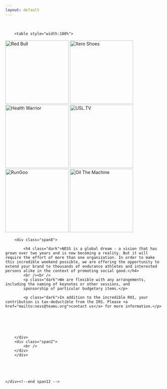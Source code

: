 ```yaml
---
layout: default
---
```


<section class="slice color1" id="team">
    
  <div class="about-bkg mutualWrap">
    <div class="container">
      <div class="row">
        <div class="span12">
        <div class="row-fluid">
        <div class="span2">
            <br />
        </div>
        
        
        <table style="width:100%">
  <tr>
    <td><a href="http://www.redbull.com" target="_blank">
<img border="0" alt="Red Bull" src="http://i1095.photobucket.com/albums/i470/jebenun/Red%20Bull_zps7bizwryk.png" width="200px"></a> 
</td>
    <td><a href="http://www.xeroshoes.com" target="_blank">
<img border="0" alt="Xero Shoes" src="http://i1095.photobucket.com/albums/i470/jebenun/Xero%20Shoes_zpscvzpkhit.jpg" width="200px"></a> 
</td>
<td><a href="http://www.healthwarrior.com" target="_blank">
<img border="0" alt="Health Warrior" src="http://i1095.photobucket.com/albums/i470/jebenun/Health%20Warrior_zpsreclhrfn.jpg" width="200px"></a> 
</td>
  </tr>
   <tr>
    <td><a href="http://www.USL.TV" target="_blank">
<img border="0" alt="USL.TV" src="http://i1095.photobucket.com/albums/i470/jebenun/USLTV_zpswcec6xhu.png" width="200px"></a> 
</td>
    <td><a href="http://footkinetics.com" target="_blank">
<img border="0" alt="RunGoo" src="http://i1095.photobucket.com/albums/i470/jebenun/RunGoo_zps0a7rlp4s.png" width="200px"></a> 
</td>
<td><a href="http://www.oilthemachine.com" target="_blank">
<img border="0" alt="Oil The Machine" src="http://i1095.photobucket.com/albums/i470/jebenun/Oil%20the%20Machine_zps6zswyafn.jpg" width="200px"></a> 
</td>
  </tr>
</table>

        <div class="span8">

            <h4 class="dark">NESS is a global dream - a vision that has grown over two years and is now becoming a reality. But it will require the effort of more than one organization. In order to make this incredible weekend possible, we are offering the opportunity to extend your brand to thousands of endurance athletes and interested persons alike in the context of promoting social good.</h4>
            <br /><br />
            <p class="dark">We are flexible with any arrangements, including the naming of keynotes or other sessions, and
            sponsorship of particular budgetary items.</p>

            <p class="dark">In addition to the incredible ROI, your contribution is tax-deductible from the IRS. Please <a href="mailto:ness@teamu.org">contact us</a> for more information.</p>

            




        </div>
        <div class="span2">
            <br />
        </div>
        </div>

        

        

    </div><!--end span12 -->
</div><!--end row -->

</div><!--end container -->
</div><!--end about-bkg-->
</section>
